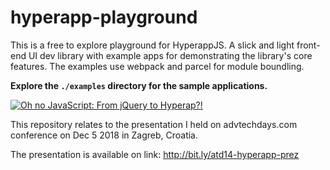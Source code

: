# hyperapp-playground

This is a free to explore playground for HyperappJS. A slick and light front-end UI dev library with example apps for demonstrating the library's core features. The examples use webpack and parcel for module boundling.

**Explore the `./examples` directory for the sample applications.**

[![Oh no JavaScript: From jQuery to Hyperap?!](https://image-store.slidesharecdn.com/3bdba750-6c33-4501-8e9a-5fbb42782a88-original.png)](http://bit.ly/atd14-hyperapp-prez)

This repository relates to the presentation I held on advtechdays.com conference on Dec 5 2018 in Zagreb, Croatia.

The presentation is available on link: http://bit.ly/atd14-hyperapp-prez